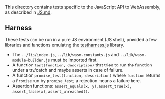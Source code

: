 This directory contains tests specific to the JavaScript API to WebAssembly, as
described in [JS.md](https://github.com/WebAssembly/design/blob/master/JS.md).

## Harness

These tests can be run in a pure JS environment (JS shell), provided a few
libraries and functions emulating the
[testharness.js](http://testthewebforward.org/docs/testharness-library.html)
library.

- The `../lib/index.js`, `../lib/wasm-constants.js` and
  `../lib/wasm-module-builder.js` must be imported first.
- A function `test(function, description)` that tries to run the function under
  a try/catch and maybe asserts in case of failure.
- A function `promise_test(function, description)` where `function` returns a
  `Promise` run by `promise_test`; a rejection means a failure here.
- Assertion functions: `assert_equals(x, y)`, `assert_true(x)`,
  `assert_false(x)`, `assert_unreached()`.
